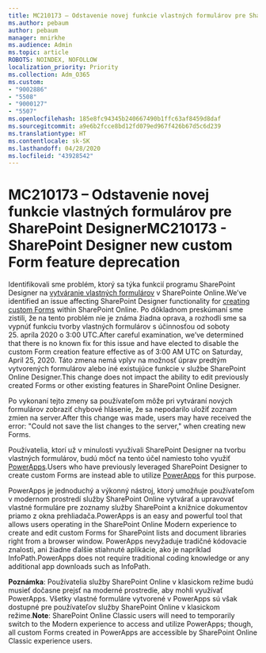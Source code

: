 ```yaml
---
title: MC210173 – Odstavenie novej funkcie vlastných formulárov pre SharePoint Designer
ms.author: pebaum
author: pebaum
manager: mnirkhe
ms.audience: Admin
ms.topic: article
ROBOTS: NOINDEX, NOFOLLOW
localization_priority: Priority
ms.collection: Adm_O365
ms.custom:
- "9002886"
- "5508"
- "9000127"
- "5507"
ms.openlocfilehash: 185e8fc94345b240667490b1ffc63af8459d8daf
ms.sourcegitcommit: a9e6b2fcce8bd12fd079ed967f426b67d5c6d239
ms.translationtype: HT
ms.contentlocale: sk-SK
ms.lasthandoff: 04/28/2020
ms.locfileid: "43928542"
---
```

# <a name="mc210173---sharepoint-designer-new-custom-form-feature-deprecation"></a><span data-ttu-id="fc1d2-102">MC210173 – Odstavenie novej funkcie vlastných formulárov pre SharePoint Designer</span><span class="sxs-lookup"><span data-stu-id="fc1d2-102">MC210173 - SharePoint Designer new custom Form feature deprecation</span></span>

<span data-ttu-id="fc1d2-103">Identifikovali sme problém, ktorý sa týka funkcií programu SharePoint Designer na [vytváranie vlastných formulárov](https://support.microsoft.com/en-us/office/create-a-custom-list-form-using-sharepoint-designer-917d8fdb-ee00-4441-adb3-a94612d1d105?ui=en-us&rs=en-us&ad=us#bm2) v SharePointe Online.</span><span class="sxs-lookup"><span data-stu-id="fc1d2-103">We’ve identified an issue affecting SharePoint Designer functionality for [creating custom Forms](https://support.microsoft.com/en-us/office/create-a-custom-list-form-using-sharepoint-designer-917d8fdb-ee00-4441-adb3-a94612d1d105?ui=en-us&rs=en-us&ad=us#bm2) within SharePoint Online.</span></span> <span data-ttu-id="fc1d2-104">Po dôkladnom preskúmaní sme zistili, že na tento problém nie je známa žiadna oprava, a rozhodli sme sa vypnúť funkciu tvorby vlastných formulárov s účinnosťou od soboty 25. apríla 2020 o 3:00 UTC.</span><span class="sxs-lookup"><span data-stu-id="fc1d2-104">After careful examination, we’ve determined that there is no known fix for this issue and have elected to disable the custom Form creation feature effective as of 3:00 AM UTC on Saturday, April 25, 2020.</span></span> <span data-ttu-id="fc1d2-105">Táto zmena nemá vplyv na možnosť úprav predtým vytvorených formulárov alebo iné existujúce funkcie v službe SharePoint Online Designer.</span><span class="sxs-lookup"><span data-stu-id="fc1d2-105">This change does not impact the ability to edit previously created Forms or other existing features in SharePoint Online Designer.</span></span>

<span data-ttu-id="fc1d2-106">Po vykonaní tejto zmeny sa používateľom môže pri vytváraní nových formulárov zobraziť chybové hlásenie, že sa nepodarilo uložiť zoznam zmien na server.</span><span class="sxs-lookup"><span data-stu-id="fc1d2-106">After this change was made, users may have received the error: "Could not save the list changes to the server," when creating new Forms.</span></span>

<span data-ttu-id="fc1d2-107">Používatelia, ktorí už v minulosti využívali SharePoint Designer na tvorbu vlastných formulárov, budú môcť na tento účel namiesto toho využiť [PowerApps](https://docs.microsoft.com/powerapps/maker/canvas-apps/customize-list-form).</span><span class="sxs-lookup"><span data-stu-id="fc1d2-107">Users who have previously leveraged SharePoint Designer to create custom Forms are instead able to utilize [PowerApps](https://docs.microsoft.com/powerapps/maker/canvas-apps/customize-list-form) for this purpose.</span></span>

<span data-ttu-id="fc1d2-108">PowerApps je jednoduchý a výkonný nástroj, ktorý umožňuje používateľom v modernom prostredí služby SharePoint Online vytvárať a upravovať vlastné formuláre pre zoznamy služby SharePoint a knižnice dokumentov priamo z okna prehliadača.</span><span class="sxs-lookup"><span data-stu-id="fc1d2-108">PowerApps is an easy and powerful tool that allows users operating in the SharePoint Online Modern experience to create and edit custom Forms for SharePoint lists and document libraries right from a browser window.</span></span> <span data-ttu-id="fc1d2-109">PowerApps nevyžaduje tradičné kódovacie znalosti, ani žiadne ďalšie stiahnuté aplikácie, ako je napríklad InfoPath.</span><span class="sxs-lookup"><span data-stu-id="fc1d2-109">PowerApps does not require traditional coding knowledge or any additional app downloads such as InfoPath.</span></span>

<span data-ttu-id="fc1d2-110">**Poznámka**: Používatelia služby SharePoint Online v klasickom režime budú musieť dočasne prejsť na moderné prostredie, aby mohli využívať PowerApps. Všetky vlastné formuláre vytvorené v PowerApps sú však dostupné pre používateľov služby SharePoint Online v klasickom režime.</span><span class="sxs-lookup"><span data-stu-id="fc1d2-110">**Note**: SharePoint Online Classic users will need to temporarily switch to the Modern experience to access and utilize PowerApps; though, all custom Forms created in PowerApps are accessible by SharePoint Online Classic experience users.</span></span>
